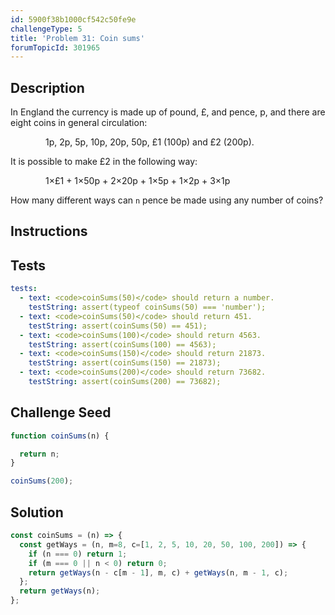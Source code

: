```yaml
---
id: 5900f38b1000cf542c50fe9e
challengeType: 5
title: 'Problem 31: Coin sums'
forumTopicId: 301965
---
```


## Description

<section id='description'>

In England the currency is made up of pound, £, and pence, p, and there are eight coins in general circulation:

<div style='margin-left: 4em;'>1p, 2p, 5p, 10p, 20p, 50p, £1 (100p) and £2 (200p).</div>

It is possible to make £2 in the following way:

<div style='margin-left: 4em;'>1×£1 + 1×50p + 2×20p + 1×5p + 1×2p + 3×1p</div>

How many different ways can `n` pence be made using any number of coins?

</section>

## Instructions

<section id='instructions'>

</section>

## Tests

<section id='tests'>

```yml
tests:
  - text: <code>coinSums(50)</code> should return a number.
    testString: assert(typeof coinSums(50) === 'number');
  - text: <code>coinSums(50)</code> should return 451.
    testString: assert(coinSums(50) == 451);
  - text: <code>coinSums(100)</code> should return 4563.
    testString: assert(coinSums(100) == 4563);
  - text: <code>coinSums(150)</code> should return 21873.
    testString: assert(coinSums(150) == 21873);
  - text: <code>coinSums(200)</code> should return 73682.
    testString: assert(coinSums(200) == 73682);

```

</section>

## Challenge Seed

<section id='challengeSeed'>

<div id='js-seed'>

```js
function coinSums(n) {

  return n;
}

coinSums(200);
```

</div>

</section>

## Solution

<section id='solution'>

```js
const coinSums = (n) => {
  const getWays = (n, m=8, c=[1, 2, 5, 10, 20, 50, 100, 200]) => {
    if (n === 0) return 1;
    if (m === 0 || n < 0) return 0;
    return getWays(n - c[m - 1], m, c) + getWays(n, m - 1, c);
  };
  return getWays(n);
};
```

</section>

